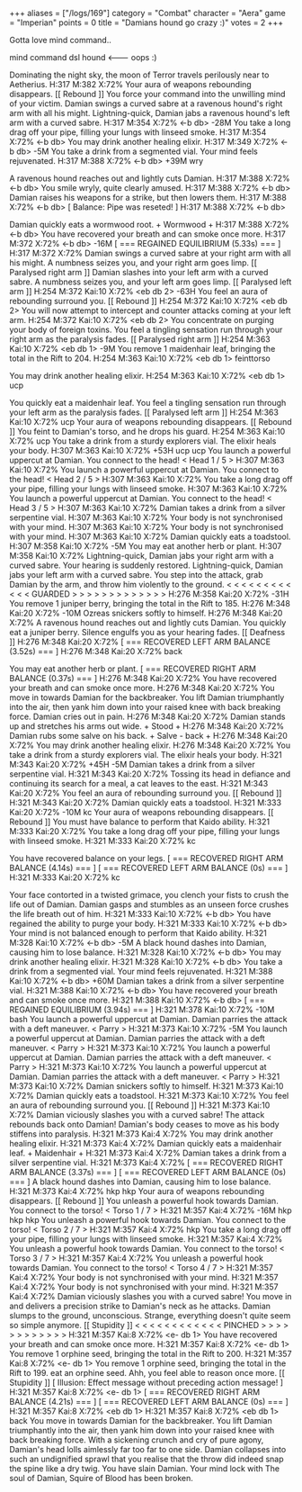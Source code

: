 +++
aliases = ["/logs/169"]
category = "Combat"
character = "Aera"
game = "Imperian"
points = 0
title = "Damians hound go crazy :)"
votes = 2
+++

Gotta love mind command..

mind command dsl hound <--- oops :)

Dominating the night sky, the moon of Terror travels perilously near to 
Aetherius.
H:317 M:382 X:72% <eb db> 
Your aura of weapons rebounding disappears. [[ Rebound ]]
You force your command into the unwilling mind of your victim.
Damian swings a curved sabre at a ravenous hound's right arm with all his 
might.
Lightning-quick, Damian jabs a ravenous hound's left arm with a curved sabre.
H:317 M:354 X:72% <-b db>  -28M
You take a long drag off your pipe, filling your lungs with linseed smoke.
H:317 M:354 X:72% <-b db> 
You may drink another healing elixir.
H:317 M:349 X:72% <-b db>  -5M
You take a drink from a segmented vial.
Your mind feels rejuvenated.
H:317 M:388 X:72% <-b db>  +39M
wry

A ravenous hound reaches out and lightly cuts Damian.
H:317 M:388 X:72% <-b db> 
You smile wryly, quite clearly amused.
H:317 M:388 X:72% <-b db> 
Damian raises his weapons for a strike, but then lowers them.
H:317 M:388 X:72% <-b db> [ Balance: Pipe was reseted! ]
H:317 M:388 X:72% <-b db> 

Damian quickly eats a wormwood root. + Wormwood +
H:317 M:388 X:72% <-b db> 
You have recovered your breath and can smoke once more.
H:317 M:372 X:72% <-b db>  -16M
[ === REGAINED EQUILIBRIUM (5.33s) === ]
H:317 M:372 X:72% <eb db> 
Damian swings a curved sabre at your right arm with all his might.
A numbness seizes you, and your right arm goes limp. [[ Paralysed right arm ]]
Damian slashes into your left arm with a curved sabre.
A numbness seizes you, and your left arm goes limp. [[ Paralysed left arm ]]
H:254 M:372 Kai:10 X:72% <eb db 2>  -63H 
You feel an aura of rebounding surround you. [[ Rebound ]]
H:254 M:372 Kai:10 X:72% <eb db 2> 
You will now attempt to intercept and counter attacks coming at your left arm.
H:254 M:372 Kai:10 X:72% <eb db 2> 
You concentrate on purging your body of foreign toxins.
You feel a tingling sensation run through your right arm as the paralysis 
fades. [[ Paralysed right arm ]]
H:254 M:363 Kai:10 X:72% <eb db 1>  -9M
You remove 1 maidenhair leaf, bringing the total in the Rift to 204.
H:254 M:363 Kai:10 X:72% <eb db 1> 
feinttorso

You may drink another healing elixir.
H:254 M:363 Kai:10 X:72% <eb db 1> 
ucp

You quickly eat a maidenhair leaf.
You feel a tingling sensation run through your left arm as the paralysis fades. [[ Paralysed left arm ]]
H:254 M:363 Kai:10 X:72% <eb db> 
ucp
Your aura of weapons rebounding disappears. [[ Rebound ]]
You feint to Damian's torso, and he drops his guard.
H:254 M:363 Kai:10 X:72% <e- db> 
ucp
You take a drink from a sturdy explorers vial.
The elixir heals your body.
H:307 M:363 Kai:10 X:72% <e- db>  +53H 
ucp
ucp
You launch a powerful uppercut at Damian.
You connect to the head! < Head 1 / 5 >
H:307 M:363 Kai:10 X:72% <e- db> 
You launch a powerful uppercut at Damian.
You connect to the head! < Head 2 / 5 >
H:307 M:363 Kai:10 X:72% <e- db> 
You take a long drag off your pipe, filling your lungs with linseed smoke.
H:307 M:363 Kai:10 X:72% <e- db> 
You launch a powerful uppercut at Damian.
You connect to the head! < Head 3 / 5 >
H:307 M:363 Kai:10 X:72% <e- db> 
Damian takes a drink from a silver serpentine vial.
H:307 M:363 Kai:10 X:72% <e- db> 
Your body is not synchronised with your mind.
H:307 M:363 Kai:10 X:72% <e- db> 
Your body is not synchronised with your mind.
H:307 M:363 Kai:10 X:72% <e- db> 
Damian quickly eats a toadstool.
H:307 M:358 Kai:10 X:72% <e- db>  -5M
You may eat another herb or plant.
H:307 M:358 Kai:10 X:72% <e- db> 
Lightning-quick, Damian jabs your right arm with a curved sabre.
Your hearing is suddenly restored.
Lightning-quick, Damian jabs your left arm with a curved sabre.
You step into the attack, grab Damian by the arm, and throw him violently to 
the ground.
<  <  <  <  <  <  <  <  <  <  <  < GUARDED >  >  >  >  >  >  >  >  >  >  >  >  >
H:276 M:358 Kai:20 X:72% <e- b>  -31H 
You remove 1 juniper berry, bringing the total in the Rift to 185.
H:276 M:348 Kai:20 X:72% <e- b>  -10M
Ozreas snickers softly to himself.
H:276 M:348 Kai:20 X:72% <e- b> 
A ravenous hound reaches out and lightly cuts Damian.
You quickly eat a juniper berry.
Silence engulfs you as your hearing fades. [[ Deafness ]]
H:276 M:348 Kai:20 X:72% <e- db> 
[ === RECOVERED LEFT ARM BALANCE (3.52s) === ]
H:276 M:348 Kai:20 X:72% <eb db> 
back

You may eat another herb or plant.
[ === RECOVERED RIGHT ARM BALANCE (0.37s) === ]
H:276 M:348 Kai:20 X:72% <eb db> 
You have recovered your breath and can smoke once more.
H:276 M:348 Kai:20 X:72% <eb db> 
You move in towards Damian for the backbreaker.
You lift Damian triumphantly into the air, then yank him down into your raised 
knee with back breaking force.
Damian cries out in pain.
H:276 M:348 Kai:20 X:72% <e- db> 
Damian stands up and stretches his arms out wide. + Stood +
H:276 M:348 Kai:20 X:72% <e- db> 
Damian rubs some salve on his back. + Salve - back +
H:276 M:348 Kai:20 X:72% <e- db> 
You may drink another healing elixir.
H:276 M:348 Kai:20 X:72% <e- db> 
You take a drink from a sturdy explorers vial.
The elixir heals your body.
H:321 M:343 Kai:20 X:72% <e- db>  +45H  -5M
Damian takes a drink from a silver serpentine vial.
H:321 M:343 Kai:20 X:72% <e- db> 
Tossing its head in defiance and continuing its search for a meal, a cat leaves
to the east.
H:321 M:343 Kai:20 X:72% <e- db> 
You feel an aura of rebounding surround you. [[ Rebound ]]
H:321 M:343 Kai:20 X:72% <e- db> 
Damian quickly eats a toadstool.
H:321 M:333 Kai:20 X:72% <e- db>  -10M
kc
Your aura of weapons rebounding disappears. [[ Rebound ]]
You must have balance to perform that Kaido ability.
H:321 M:333 Kai:20 X:72% <e- db> 
You take a long drag off your pipe, filling your lungs with linseed smoke.
H:321 M:333 Kai:20 X:72% <e- db> 
kc

You have recovered balance on your legs.
[ === RECOVERED RIGHT ARM BALANCE (4.14s) === ]
[ === RECOVERED LEFT ARM BALANCE (0s) === ]
H:321 M:333 Kai:20 X:72% <eb db> 
kc

Your face contorted in a twisted grimace, you clench your fists to crush the 
life out of Damian.
Damian gasps and stumbles as an unseen force crushes the life breath out of 
him.
H:321 M:333 Kai:10 X:72% <-b db> 
You have regained the ability to purge your body.
H:321 M:333 Kai:10 X:72% <-b db> Your mind is not balanced enough to perform that Kaido ability.
H:321 M:328 Kai:10 X:72% <-b db>  -5M
A black hound dashes into Damian, causing him to lose balance.
H:321 M:328 Kai:10 X:72% <-b db> 
You may drink another healing elixir.
H:321 M:328 Kai:10 X:72% <-b db> 
You take a drink from a segmented vial.
Your mind feels rejuvenated.
H:321 M:388 Kai:10 X:72% <-b db>  +60M
Damian takes a drink from a silver serpentine vial.
H:321 M:388 Kai:10 X:72% <-b db> 
You have recovered your breath and can smoke once more.
H:321 M:388 Kai:10 X:72% <-b db> 
[ === REGAINED EQUILIBRIUM (3.94s) === ]
H:321 M:378 Kai:10 X:72% <eb db>  -10M
bash
You launch a powerful uppercut at Damian.
Damian parries the attack with a deft maneuver. < Parry >
H:321 M:373 Kai:10 X:72% <e- db>  -5M
You launch a powerful uppercut at Damian.
Damian parries the attack with a deft maneuver. < Parry >
H:321 M:373 Kai:10 X:72% <e- db> 
You launch a powerful uppercut at Damian.
Damian parries the attack with a deft maneuver. < Parry >
H:321 M:373 Kai:10 X:72% <e- db> 
You launch a powerful uppercut at Damian.
Damian parries the attack with a deft maneuver. < Parry >
H:321 M:373 Kai:10 X:72% <e- db> 
Damian snickers softly to himself.
H:321 M:373 Kai:10 X:72% <e- db> 
Damian quickly eats a toadstool.
H:321 M:373 Kai:10 X:72% <e- db> 
You feel an aura of rebounding surround you. [[ Rebound ]]
H:321 M:373 Kai:10 X:72% <e- db> 
Damian viciously slashes you with a curved sabre!
The attack rebounds back onto Damian!
Damian's body ceases to move as his body stiffens into paralysis.
H:321 M:373 Kai:4 X:72% <e- db> 
You may drink another healing elixir.
H:321 M:373 Kai:4 X:72% <e- db> 
Damian quickly eats a maidenhair leaf. + Maidenhair +
H:321 M:373 Kai:4 X:72% <e- db> 
Damian takes a drink from a silver serpentine vial.
H:321 M:373 Kai:4 X:72% <e- db> 
[ === RECOVERED RIGHT ARM BALANCE (3.37s) === ]
[ === RECOVERED LEFT ARM BALANCE (0s) === ]
A black hound dashes into Damian, causing him to lose balance.
H:321 M:373 Kai:4 X:72% <eb db> 
hkp
hkp
Your aura of weapons rebounding disappears. [[ Rebound ]]
You unleash a powerful hook towards Damian.
You connect to the torso! < Torso 1 / 7 >
H:321 M:357 Kai:4 X:72% <e- db>  -16M
hkp
hkp
hkp
You unleash a powerful hook towards Damian.
You connect to the torso! < Torso 2 / 7 >
H:321 M:357 Kai:4 X:72% <e- db> 
hkp
You take a long drag off your pipe, filling your lungs with linseed smoke.
H:321 M:357 Kai:4 X:72% <e- db> 
You unleash a powerful hook towards Damian.
You connect to the torso! < Torso 3 / 7 >
H:321 M:357 Kai:4 X:72% <e- db> 
You unleash a powerful hook towards Damian.
You connect to the torso! < Torso 4 / 7 >
H:321 M:357 Kai:4 X:72% <e- db> 
Your body is not synchronised with your mind.
H:321 M:357 Kai:4 X:72% <e- db> 
Your body is not synchronised with your mind.
H:321 M:357 Kai:4 X:72% <e- db> 
Damian viciously slashes you with a curved sabre!
You move in and delivers a precision strike to Damian's neck as he attacks. 
Damian slumps to the ground, unconscious.
Strange, everything doesn't quite seem so simple anymore. [[ Stupidity ]]
<  <  <  <  <  <  <  <  <  <  <  <  PINCHED  >  >  >  >  >  >  >  >  >  >  >  >
H:321 M:357 Kai:8 X:72% <e- db 1> 
You have recovered your breath and can smoke once more.
H:321 M:357 Kai:8 X:72% <e- db 1> 
You remove 1 orphine seed, bringing the total in the Rift to 200.
H:321 M:357 Kai:8 X:72% <e- db 1> 
You remove 1 orphine seed, bringing the total in the Rift to 199.
eat an orphine seed.
Ahh, you feel able to reason once more. [[ Stupidity ]]
[ Illusion: Effect message without preceding action message! ]
H:321 M:357 Kai:8 X:72% <e- db 1> 
[ === RECOVERED RIGHT ARM BALANCE (4.21s) === ]
[ === RECOVERED LEFT ARM BALANCE (0s) === ]
H:321 M:357 Kai:8 X:72% <eb db 1> 
H:321 M:357 Kai:8 X:72% <eb db 1> 
back
You move in towards Damian for the backbreaker.
You lift Damian triumphantly into the air, then yank him down into your raised 
knee with back breaking force.
With a sickening crunch and cry of pure agony, Damian's head lolls aimlessly 
far too far to one side. Damian collapses into such an undignified sprawl that 
you realise that the throw did indeed snap the spine like a dry twig.
You have slain Damian.
Your mind lock with The soul of Damian, Squire of Blood has been broken.